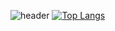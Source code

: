 

<!--
**dbxminz/dbxminz** is a ✨ _special_ ✨ repository because its `README.md` (this file) appears on your GitHub profile.

Here are some ideas to get you started:

- 🔭 I’m currently working on ...
- 🌱 I’m currently learning ...
- 👯 I’m looking to collaborate on ...
- 🤔 I’m looking for help with ...
- 💬 Ask me about ...
- 📫 How to reach me: ...
- 😄 Pronouns: ...
- ⚡ Fun fact: ...
-->

![header](https://capsule-render.vercel.app/api?type=waving&color=6694D0&height=400&section=header&text=dbxminz&desc=Hello%20👻&descSize=30&fontSize=40&fontColor=FFFFFF)
[![Top Langs](https://github-readme-stats.vercel.app/api/top-langs/?username=anuraghazra&layout=compact&theme=radical)](https://github.com/dbxminz)
